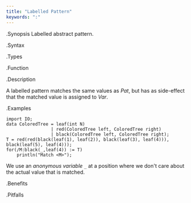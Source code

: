 ```yaml
---
title: "Labelled Pattern"
keywords: ":"
---
```


.Synopsis
Labelled abstract pattern.

.Syntax

.Types

.Function

.Description

A labelled pattern matches the same values as _Pat_, but has as side-effect that the matched value is assigned to _Var_.

.Examples
```rascal-shell
import IO;
data ColoredTree = leaf(int N)
                 | red(ColoredTree left, ColoredTree right) 
                 | black(ColoredTree left, ColoredTree right);
T = red(red(black(leaf(1), leaf(2)), black(leaf(3), leaf(4))), black(leaf(5), leaf(4)));
for(/M:black(_,leaf(4)) := T)
    println("Match <M>");
```
We use an *anonymous variable* `_` at a position where we don't care about the actual value that is matched.

.Benefits

.Pitfalls

